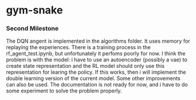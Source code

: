 # gym-snake

### Second Milestone

The DQN angent is implemented in the algorithms folder. It uses memory for replaying the experiences. There is a training process in the rf_agent_test.ipynb, but unfortunately it perfoms poorly for now. I think the problem is with the model: i have to use an autoencoder (possibly a vae) to create state representation and the RL model should only use this representation for learing the policy. If this works, then i will implement the double learning version of the current model. Some other improvements can also be used. The documentation is not ready for now, and i have to do some experiment to solve the problem properly.
